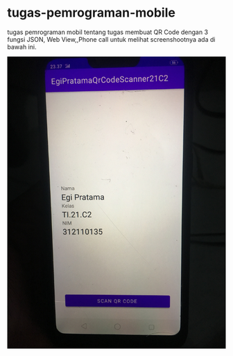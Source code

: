 # tugas-pemrograman-mobile
tugas pemrograman mobil tentang tugas membuat QR Code dengan 3 fungsi JSON, Web View,,Phone call
untuk melihat screenshootnya ada di bawah ini.

![Gambar](screenshoot/Qrcode.jpeg)